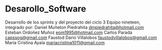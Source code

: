 # Desarollo_Software
Desarrollo de los sprints y del proyecto del ciclo 3
Equipo nineteen, integrado por:
Daniel Muñeton Piedrahita dmpiedrahita@hotmail.com
Esteban Ordoñez Muñoz eom1995@hotmail.com
Carlos Parada capssog@gmail.com
Faustod Dario Villalobos  faustodvillalobos@gmail.com
Maria Cristina Ayala mariacristina1011@gmail.com
